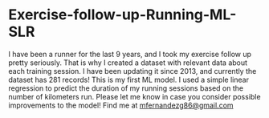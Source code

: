 # Exercise-follow-up-Running-ML-SLR
I have been a runner for the last 9 years, and I took my exercise follow up pretty seriously. 
That is why I created a dataset with relevant data about each training session. I have been updating it since 2013, and currently the dataset has 281 records!
This is my first ML model. I used a simple linear regression to predict the duration of my running sessions based on the number of kilometers run.
Please let me know in case you consider possible improvements to the model!
Find me at mfernandezg86@gmail.com
